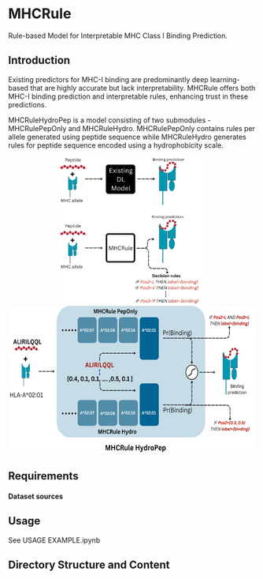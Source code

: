 # MHCRule
Rule-based Model for Interpretable MHC Class I Binding Prediction.
 
## Introduction

Existing predictors for MHC-I binding are predominantly deep learning-based  that are highly accurate but lack interpretability. MHCRule offers both MHC-I binding prediction and interpretable rules, enhancing trust in these predictions.

MHCRuleHydroPep is a model consisting of two submodules - MHCRulePepOnly and MHCRuleHydro. MHCRulePepOnly contains rules per allele generated using peptide sequence while MHCRuleHydro generates rules for peptide sequence encoded using a hydrophobicity scale.

<div align="center">
  <img src="./figures/MHCRule.png" alt="Project Intro" height="300" width="300"/>
  <img src="./figures/MHCRuleHydroPep.png" alt="MHCRuleHydroPep.png" height="300"/>
</div>

## Requirements

#### Dataset sources

## Usage
See USAGE EXAMPLE.ipynb

## Directory Structure and Content

